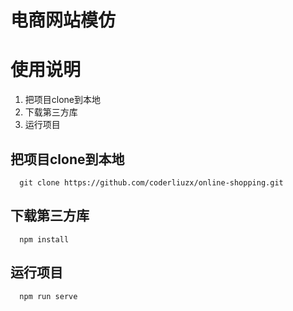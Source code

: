 # 电商网站模仿


# 使用说明
1. 把项目clone到本地
2. 下载第三方库
3. 运行项目
   
## 把项目clone到本地
```
  git clone https://github.com/coderliuzx/online-shopping.git
```
## 下载第三方库
```
  npm install
```
## 运行项目
```
  npm run serve
```

